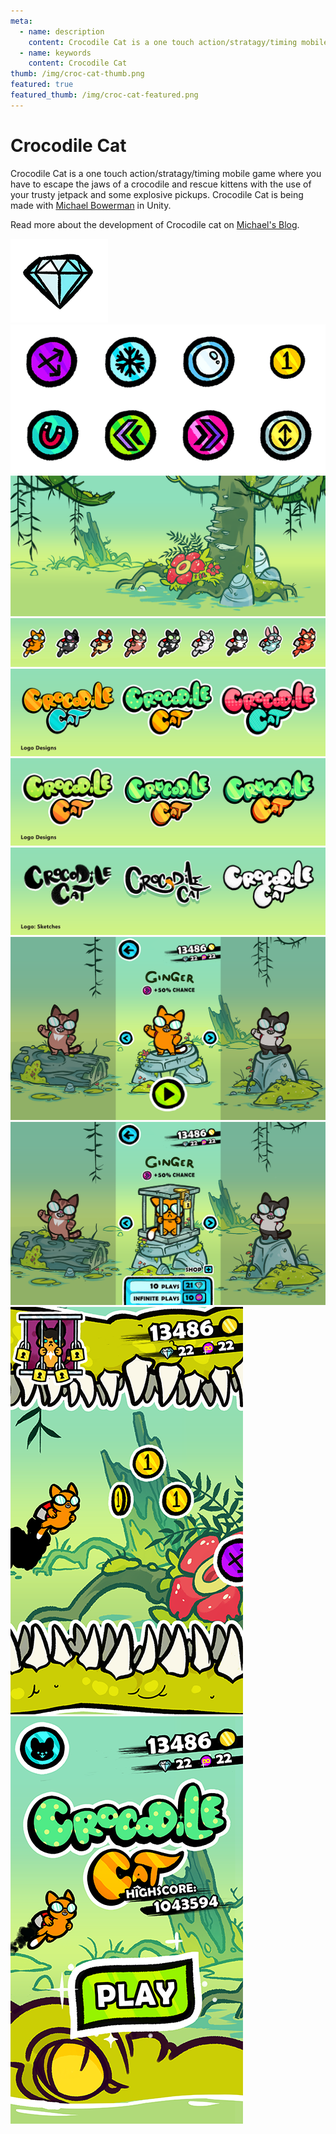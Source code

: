```yaml
---
meta:
  - name: description
    content: Crocodile Cat is a one touch action/stratagy/timing mobile game where you have to escape the jaws of a crocodile and rescue kittens with the use of your trusty jetpack and some explosive pickups.
  - name: keywords
    content: Crocodile Cat
thumb: /img/croc-cat-thumb.png
featured: true
featured_thumb: /img/croc-cat-featured.png
---
```


# Crocodile Cat

Crocodile Cat is a one touch action/stratagy/timing mobile game where you have to escape the jaws of a crocodile and rescue kittens with the use of your trusty jetpack and some explosive pickups.
Crocodile Cat is being made with [Michael Bowerman](http://www.embow.co.uk/) in Unity.

Read more about the development of Crocodile cat on [Michael's Blog](http://blog.embow.co.uk/).

<img loading="lazy" src="./11_diamond.gif" />
<img loading="lazy" src="./12_coins.gif" />
<img loading="lazy" src="./13_bgdesign.png" />
<img loading="lazy" src="./14_cat-designs.png" />
<img loading="lazy" src="./14_logo03.png" />
<img loading="lazy" src="./15_logo02.png" />
<img loading="lazy" src="./16_logo01.png" />
<img loading="lazy" src="./17_shop02.png" />
<img loading="lazy" src="./18_shop01.png" />
<img loading="lazy" src="./19_game.png" />
<img loading="lazy" src="./20_gametitle.png" />
